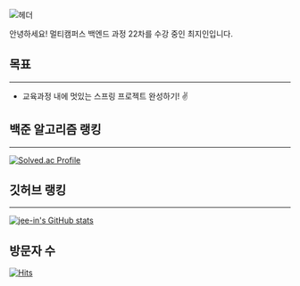 ![헤더](https://capsule-render.vercel.app/api?type=venom&height=150&color=gradient&text=Jeein's%20Code%20Log&section=header&fontAlign=50&descAlign=36&fontColor=black)

안녕하세요!
멀티캠퍼스 백엔드 과정 22차를 수강 중인 최지인입니다.

## 목표
---
- 교육과정 내에 멋있는 스프링 프로젝트 완성하기! ✌️

## 백준 알고리즘 랭킹
---
[![Solved.ac Profile](http://mazassumnida.wtf/api/v2/generate_badge?boj=chris309804)](https://solved.ac/chris309804/)

## 깃허브 랭킹
---
[![jee-in's GitHub stats](https://github-readme-stats.vercel.app/api?username=jee-in)](https://github.com/anuraghazra/github-readme-stats)

## 방문자 수

[![Hits](https://hits.seeyoufarm.com/api/count/incr/badge.svg?url=https%3A%2F%2Fgithub.com%2Fjee-in&count_bg=%231E2399&title_bg=%2377B8DD&icon=statuspage.svg&icon_color=%23E7E7E7&title=visitors&edge_flat=false)](https://hits.seeyoufarm.com)


<!--
**jee-in/jee-in** is a ✨ _special_ ✨ repository because its `README.md` (this file) appears on your GitHub profile.

Here are some ideas to get you started:

- 🔭 I’m currently working on ...
- 🌱 I’m currently learning ...
- 👯 I’m looking to collaborate on ...
- 🤔 I’m looking for help with ...
- 💬 Ask me about ...
- 📫 How to reach me: ...
- 😄 Pronouns: ...
- ⚡ Fun fact: ...
-->
